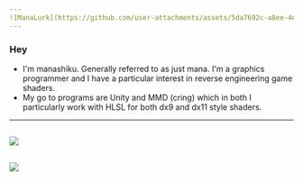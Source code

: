 ```yaml
---
![ManaLurk](https://github.com/user-attachments/assets/5da7692c-a8ee-4e14-90e0-9685af2796c7)
--- 
```

### Hey
- I'm manashiku. Generally referred to as just mana. I'm a graphics programmer and I have a particular interest in reverse engineering game shaders.
- My go to programs are Unity and MMD (cring) which in both I particularly work with HLSL for both dx9 and dx11 style shaders. 
---
![](https://github-readme-stats.vercel.app/api?username=manashiku&show_icons=true&theme=shadow_red)
---
![](https://github-readme-stats.vercel.app/api/top-langs/?username=manashiku&hide=javascript,html&theme=shadow_red)
---
<!--
**Manashiku/Manashiku** is a ✨ _special_ ✨ repository because its `README.md` (this file) appears on your GitHub profile.

Here are some ideas to get you started:

- 🔭 I’m currently working on ...
- 🌱 I’m currently learning ...
- 👯 I’m looking to collaborate on ...
- 🤔 I’m looking for help with ...
- 💬 Ask me about ...
- 📫 How to reach me: ...
- 😄 Pronouns: ...
- ⚡ Fun fact: ...
-->
